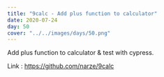 ```yaml
---
title: "9calc - Add plus function to calculator"
date: 2020-07-24
day: 50
cover: "../../images/days/50.png"
---
```


Add plus function to calculator & test with cypress.

Link : https://github.com/narze/9calc
